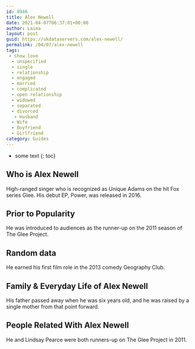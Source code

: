 ```yaml
---
id: 8946
title: Alex Newell
date: 2021-04-07T06:37:01+00:00
author: Laima
layout: post
guid: https://ukdataservers.com/alex-newell/
permalink: /04/07/alex-newell
tags:
 - show love
  - unspecified
  - single
  - relationship
  - engaged
  - married
  - complicated
  - open relationship
  - widowed
  - separated
  - divorced
   - Husband
  - Wife
  - Boyfriend
  - Girlfriend
category: Guides
---
```


* some text
{: toc}


## Who is Alex Newell
                  
                  
                  
High-ranged singer who is recognized as Unique Adams on the hit Fox series Glee. His debut EP, Power, was released in 2016.
                  
              
            
              
            
                
                
                
## Prior to Popularity
                  
                  
                  
He was introduced to audiences as the runner-up on the 2011 season of The Glee Project.
                  
              
            
              
            
                
                
                
## Random data
                  
                  
                  
He earned his first film role in the 2013 comedy Geography Club.
                  
              
            
              
            
                
                
                
## Family & Everyday Life of Alex Newell
                  
                  
                  
His father passed away when he was six years old, and he was raised by a single mother from that point forward.
                  
              
            
              
            
                
                
                
## People Related With Alex Newell
                  
                  
                  
He and Lindsay Pearce were both runners-up on The Glee Project in 2011.
                  
              
            
              
            
                
              
            
              
              
            
            
              
            
          
          
          